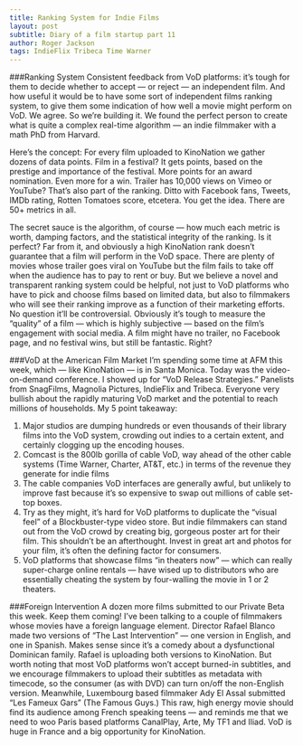 ```yaml
---
title: Ranking System for Indie Films
layout: post
subtitle: Diary of a film startup part 11
author: Roger Jackson
tags: IndieFlix Tribeca Time Warner
---
```


###Ranking System
Consistent feedback from VoD platforms: it’s tough for them to decide whether to accept — or reject — an independent film. And how useful it would be to have some sort of independent films ranking system, to give them some indication of how well a movie might perform on VoD. We agree. So we’re building it. We found the perfect person to create what is quite a complex real-time algorithm — an indie filmmaker with a math PhD from Harvard.

Here’s the concept: For every film uploaded to KinoNation we gather dozens of data points. Film in a festival? It gets points, based on the prestige and importance of the festival. More points for an award nomination. Even more for a win. Trailer has 10,000 views on Vimeo or YouTube? That’s also part of the ranking. Ditto with Facebook fans, Tweets, IMDb rating, Rotten Tomatoes score, etcetera. You get the idea. There are 50+ metrics in all.

The secret sauce is the algorithm, of course — how much each metric is worth, damping factors, and the statistical integrity of the ranking. Is it perfect? Far from it, and obviously a high KinoNation rank doesn’t guarantee that a film will perform in the VoD space. There are plenty of movies whose trailer goes viral on YouTube but the film fails to take off when the audience has to pay to rent or buy. But we believe a novel and transparent ranking system could be helpful, not just to VoD platforms who have to pick and choose films based on limited data, but also to filmmakers who will see their ranking improve as a function of their marketing efforts. No question it’ll be controversial. Obviously it’s tough to measure the “quality” of a film — which is highly subjective — based on the film’s engagement with social media. A film might have no trailer, no Facebook page, and no festival wins, but still be fantastic. Right?

###VoD at the American Film Market
I’m spending some time at AFM this week, which — like KinoNation — is in Santa Monica. Today was the video-on-demand conference. I showed up for “VoD Release Strategies.” Panelists from SnagFilms, Magnolia Pictures, IndieFlix and Tribeca. Everyone very bullish about the rapidly maturing VoD market and the potential to reach millions of households. My 5 point takeaway:

1. Major studios are dumping hundreds or even thousands of their library films into the VoD system, crowding out indies to a certain extent, and certainly clogging up the encoding houses.
2. Comcast is the 800lb gorilla of cable VoD, way ahead of the other cable systems (Time Warner, Charter, AT&T, etc.) in terms of the revenue they generate for indie films
3. The cable companies VoD interfaces are generally awful, but unlikely to improve fast because it’s so expensive to swap out millions of cable set-top boxes.
4. Try as they might, it’s hard for VoD platforms to duplicate the “visual feel” of a Blockbuster-type video store. But indie filmmakers can stand out from the VoD crowd by creating big, gorgeous poster art for their film. This shouldn’t be an afterthought. Invest in great art and photos for your film, it’s often the defining factor for consumers.
5. VoD platforms that showcase films “in theaters now” — which can really super-charge online rentals — have wised up to distributors who are essentially cheating the system by four-walling the movie in 1 or 2 theaters.

###Foreign Intervention
A dozen more films submitted to our Private Beta this week. Keep them coming! I’ve been talking to a couple of filmmakers whose movies have a foreign language element. Director Rafael Blanco made two versions of “The Last Intervention” — one version in English, and one in Spanish. Makes sense since it’s a comedy about a dysfunctional Dominican family. Rafael is uploading both versions to KinoNation. But worth noting that most VoD platforms won’t accept burned-in subtitles, and we encourage filmmakers to upload their subtitles as metadata with timecode, so the consumer (as with DVD) can turn on/off the non-English version. Meanwhile, Luxembourg based filmmaker Ady El Assal submitted “Les Fameux Gars” (The Famous Guys.) This raw, high energy movie should find its audience among French speaking teens — and reminds me that we need to woo Paris based platforms CanalPlay, Arte, My TF1 and Iliad. VoD is huge in France and a big opportunity for KinoNation.
